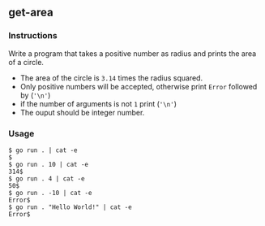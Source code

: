 ## get-area

### Instructions

Write a program that takes a positive number as radius and prints the area of a circle.
  - The area of the circle is `3.14` times the radius squared.
  - Only positive numbers will be accepted, otherwise print `Error` followed by (`'\n'`)
  - if the number of arguments is not `1` print (`'\n'`)
  - The ouput should be integer number.


###  Usage

```console
$ go run . | cat -e
$
$ go run . 10 | cat -e
314$
$ go run . 4 | cat -e
50$
$ go run . -10 | cat -e
Error$
$ go run . "Hello World!" | cat -e
Error$
```
